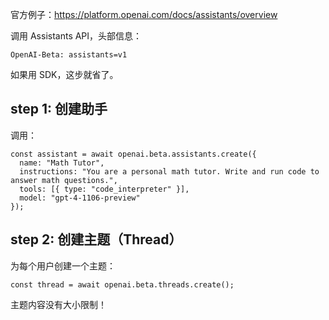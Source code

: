 官方例子：https://platform.openai.com/docs/assistants/overview

调用 Assistants API，头部信息：

    OpenAI-Beta: assistants=v1

如果用 SDK，这步就省了。


## step 1: 创建助手

调用：

```
const assistant = await openai.beta.assistants.create({
  name: "Math Tutor",
  instructions: "You are a personal math tutor. Write and run code to answer math questions.",
  tools: [{ type: "code_interpreter" }],
  model: "gpt-4-1106-preview"
});
```

## step 2: 创建主题（Thread）

为每个用户创建一个主题：

    const thread = await openai.beta.threads.create();

主题内容没有大小限制！


